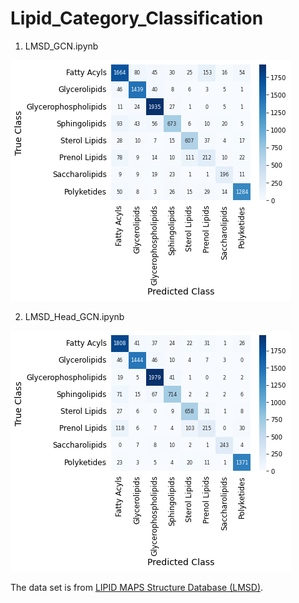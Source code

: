 # Lipid_Category_Classification

1. LMSD_GCN.ipynb
<img src="https://github.com/mhlee216/Lipid_Category_Classification/blob/main/conf1.png">

2. LMSD_Head_GCN.ipynb
<img src="https://github.com/mhlee216/Lipid_Category_Classification/blob/main/conf2.png">

The data set is from <a href="https://www.lipidmaps.org/databases/lmsd/overview">LIPID MAPS Structure Database (LMSD)</a>.

